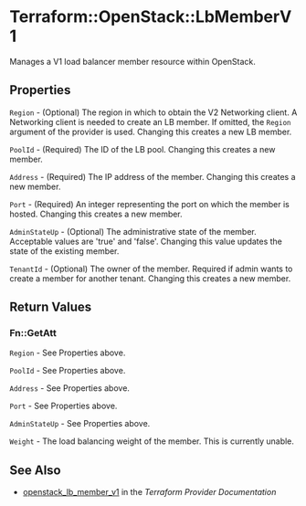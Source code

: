 # Terraform::OpenStack::LbMemberV1

Manages a V1 load balancer member resource within OpenStack.

## Properties

`Region` - (Optional) The region in which to obtain the V2 Networking client.
A Networking client is needed to create an LB member. If omitted, the
`Region` argument of the provider is used. Changing this creates a new
LB member.

`PoolId` - (Required)  The ID of the LB pool. Changing this creates a new
member.

`Address` - (Required) The IP address of the member. Changing this creates a
new member.

`Port` - (Required) An integer representing the port on which the member is
hosted. Changing this creates a new member.

`AdminStateUp` - (Optional) The administrative state of the member.
Acceptable values are 'true' and 'false'. Changing this value updates the
state of the existing member.

`TenantId` - (Optional) The owner of the member. Required if admin wants to
create a member for another tenant. Changing this creates a new member.


## Return Values

### Fn::GetAtt

`Region` - See Properties above.

`PoolId` - See Properties above.

`Address` - See Properties above.

`Port` - See Properties above.

`AdminStateUp` - See Properties above.

`Weight` - The load balancing weight of the member. This is currently unable.

## See Also

* [openstack_lb_member_v1](https://www.terraform.io/docs/providers/openstack/r/lb_member_v1.html) in the _Terraform Provider Documentation_